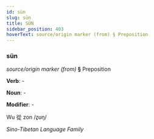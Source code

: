 ```yaml
---
id: sün
slug: sün
title: SÜN
sidebar_position: 403
hoverText: source/origin marker (from) § Preposition
---
```


### sün

*source/origin marker (from)* **§** Preposition

**Verb**: -

**Noun**: -

**Modifier**: -

Wu 從 zon /z̥ʊŋ/

*Sino-Tibetan Language Family*